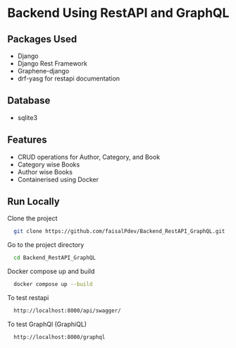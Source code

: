 # Backend Using RestAPI and GraphQL








## Packages Used

- Django
- Django Rest Framework
- Graphene-django
- drf-yasg for restapi documentation


## Database

- sqlite3
## Features

- CRUD operations for Author, Category, and Book
- Category wise Books
- Author wise Books
- Containerised using Docker


## Run Locally

Clone the project

```bash
  git clone https://github.com/faisalPdev/Backend_RestAPI_GraphQL.git
```

Go to the project directory

```bash
  cd Backend_RestAPI_GraphQL
```

Docker compose up and build

```bash
  docker compose up --build
```

To test restapi

```bash
  http://localhost:8000/api/swagger/
```
To test GraphQl (GraphiQL)

```bash
  http://localhost:8000/graphql 
```

